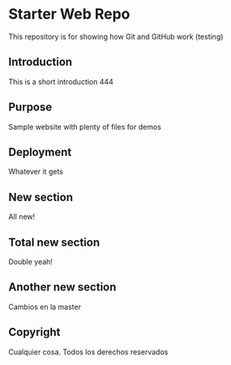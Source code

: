 # Starter Web Repo

This repository is for showing how Git and GitHub work (testing)

## Introduction

This is a short introduction 444

## Purpose

Sample website with plenty of files for demos

## Deployment

Whatever it gets

## New section

All new!

## Total new section

Double yeah!

## Another new section

Cambios en la master

## Copyright

Cualquier cosa. Todos los derechos reservados